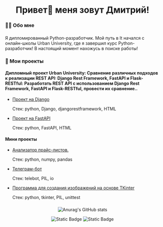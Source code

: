 ###

<h1 align="center">Привет👋 меня зовут Дмитрий!</h1>

###

<h3 align="left">👩‍💻  Обо мне</h3>

###

<p align="left">Я дипломированный Python-разработчик. Мой путь в It начался с онлайн-школы Urban University, где я завершил курс Python-разработчик! В настоящий момент нахожусь в поиске работы!<br>

###
<h3 align="left">📕 Мои проекты</h3>

<h4 align="left">Дипломный проект Urban University: Сравнение различных подходов к реализации REST API: Django Rest Framework, FastAPI и Flask-RESTful: Разработать REST API с использованием Django Rest Framework, FastAPI и Flask-RESTful, провести их сравнение..</h5>
  
- [Проект на Django](https://github.com/davidber81/Diplom_work/tree/main/student-work/drf)
 
  Стек: python, Django, djangorestframework, HTML
  
- [Проект на FastAPI](https://github.com/davidber81/Diplom_work/tree/main/student-work/fastapi)

  Стек: python, FastAPI, HTML

<h4 align="left">Мини проекты</h4>

- [Анализатор прайс-листов.](https://github.com/davidber81/Stock-analysis)

  Стек: python, numpy, pandas

- [Телеграм-бот](https://github.com/davidber81/Telegram-API.)

  Стек: telebot‎, PIL, io

- [Программа для создания изображений на основе TKinter](https://github.com/davidber81/TKinter)

  Стек: python, tkinter‎, PIL, unittest‎
  

###

<div align="center">


![Anurag's GitHub stats](https://github-readme-stats.vercel.app/api?username=davidber81&show_icons=true&theme=cobalt)

![Static Badge](https://img.shields.io/badge/py-python-blue?style=plastic&logo=%233776AB)
![Static Badge](https://img.shields.io/badge/-pytest-red?style=plastic&logo=pytest)

